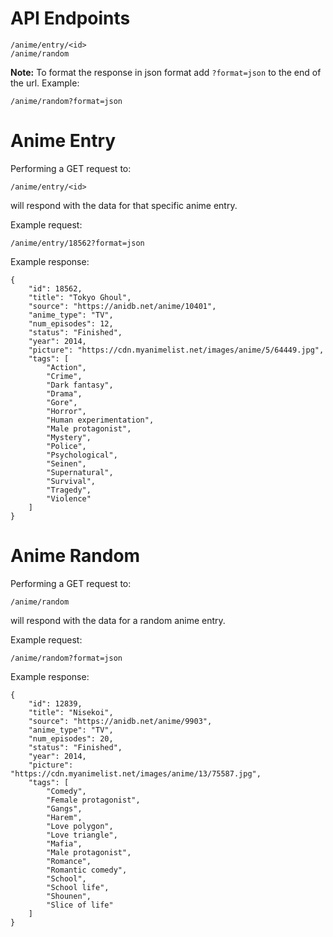 # API Endpoints
	/anime/entry/<id>
	/anime/random

**Note:** To format the response in json format add `?format=json` to the end of the url.
Example:

	/anime/random?format=json

# Anime Entry
Performing a GET request to:

	/anime/entry/<id>

will respond with the data for that specific anime entry.

Example request:

	/anime/entry/18562?format=json

Example response:

	{
	    "id": 18562,
	    "title": "Tokyo Ghoul",
	    "source": "https://anidb.net/anime/10401",
	    "anime_type": "TV",
	    "num_episodes": 12,
	    "status": "Finished",
	    "year": 2014,
	    "picture": "https://cdn.myanimelist.net/images/anime/5/64449.jpg",
	    "tags": [
	        "Action",
	        "Crime",
	        "Dark fantasy",
	        "Drama",
	        "Gore",
	        "Horror",
	        "Human experimentation",
	        "Male protagonist",
	        "Mystery",
	        "Police",
	        "Psychological",
	        "Seinen",
	        "Supernatural",
	        "Survival",
	        "Tragedy",
	        "Violence"
	    ]
	}

# Anime Random
Performing a GET request to:

	/anime/random

will respond with the data for a random anime entry.

Example request:

	/anime/random?format=json

Example response:

	{
	    "id": 12839,
	    "title": "Nisekoi",
	    "source": "https://anidb.net/anime/9903",
	    "anime_type": "TV",
	    "num_episodes": 20,
	    "status": "Finished",
	    "year": 2014,
	    "picture": "https://cdn.myanimelist.net/images/anime/13/75587.jpg",
	    "tags": [
	        "Comedy",
	        "Female protagonist",
	        "Gangs",
	        "Harem",
	        "Love polygon",
	        "Love triangle",
	        "Mafia",
	        "Male protagonist",
	        "Romance",
	        "Romantic comedy",
	        "School",
	        "School life",
	        "Shounen",
	        "Slice of life"
	    ]
	}
